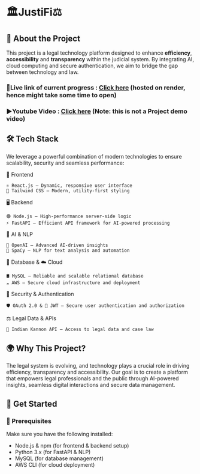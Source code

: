 # 🏛️JustiFi⚖️
 ## 📌 About the Project

This project is a legal technology platform designed to enhance **efficiency**, **accessibility** and **transparency** within the judicial system. By integrating AI, cloud computing and secure authentication, we aim to bridge the gap between technology and law.

###  🔗Live link of current progress : [Click here](https://justifi.onrender.com/) (hosted on render, hence might take some time to open)

### ▶️Youtube Video : [Click here](https://youtu.be/Hug2ANdSSLI) (Note: this is not a Project demo video)

## 🛠 Tech Stack

We leverage a powerful combination of modern technologies to ensure scalability, security and seamless performance:

🎨 Frontend

    ⚛ React.js – Dynamic, responsive user interface
    🎨 Tailwind CSS – Modern, utility-first styling

🖥️ Backend

    🟢 Node.js – High-performance server-side logic
    ⚡ FastAPI – Efficient API framework for AI-powered processing

🧠 AI & NLP

    🤖 OpenAI – Advanced AI-driven insights
    📝 SpaCy – NLP for text analysis and automation

💾 Database & ☁️ Cloud

    🛢️ MySQL – Reliable and scalable relational database
    ☁️ AWS – Secure cloud infrastructure and deployment

🔐 Security & Authentication

    🛡️ OAuth 2.0 & 🔑 JWT – Secure user authentication and authorization

⚖️ Legal Data & APIs

    📜 Indian Kannon API – Access to legal data and case law

## 🌍 Why This Project?

The legal system is evolving, and technology plays a crucial role in driving efficiency, transparency and accessibility. Our goal is to create a platform that empowers legal professionals and the public through AI-powered insights, seamless digital interactions and secure data management.

## 🚀 Get Started
### 🔧 Prerequisites

Make sure you have the following installed:
- Node.js & npm (for frontend & backend setup)
- Python 3.x (for FastAPI & NLP)
- MySQL (for database management)
- AWS CLI (for cloud deployment)
